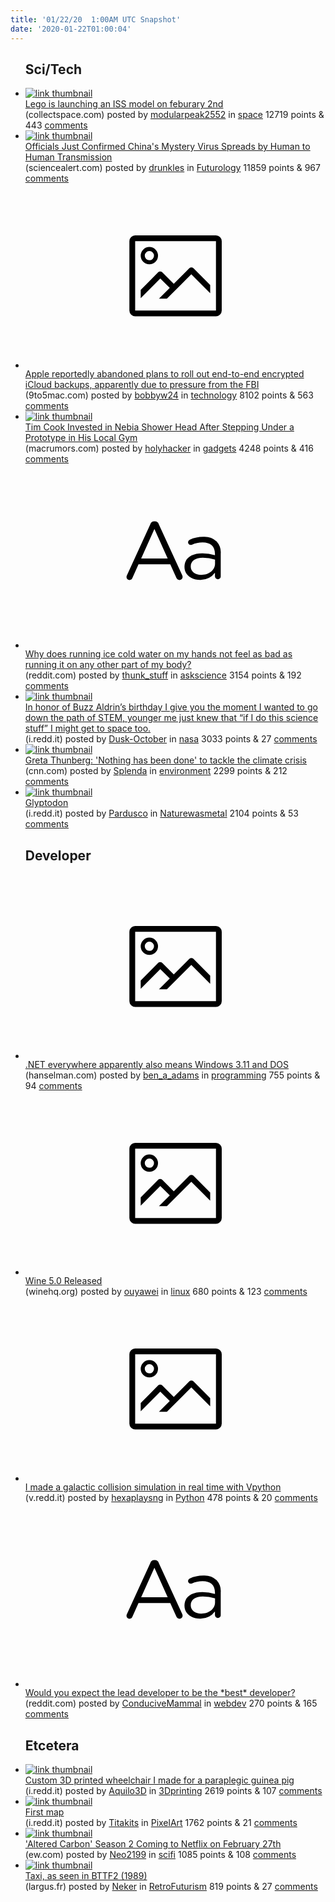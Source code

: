 ```yaml
---
title: '01/22/20  1:00AM UTC Snapshot'
date: '2020-01-22T01:00:04'
---
```

<ul>
<h2>Sci/Tech</h2>

<li><a href='http://www.collectspace.com/news/news-012120a-lego-international-space-station.html'><img src='https://a.thumbs.redditmedia.com/T4pfU__z8NWuArqK09Rks4IHVJwKFO8rnSUUpRXG1r8.jpg' alt='link thumbnail'></a><div><div class='linkTitle'><a href='http://www.collectspace.com/news/news-012120a-lego-international-space-station.html'>Lego is launching an ISS model on feburary 2nd</a></div>(collectspace.com) posted by <a href='https://www.reddit.com/user/modularpeak2552'>modularpeak2552</a> in <a href='https://www.reddit.com/r/space'>space</a> 12719 points & 443 <a href='https://www.reddit.com/r/space/comments/ervuig/lego_is_launching_an_iss_model_on_feburary_2nd/'>comments</a></div></li>

<li><a href='https://www.sciencealert.com/who-is-holding-an-emergency-meeting-on-the-human-to-human-virus-spreading-in-asia'><img src='https://b.thumbs.redditmedia.com/33-1QWajw4hgCv1qIKACgcwOjLHiQWLOyDtP7MnNmMs.jpg' alt='link thumbnail'></a><div><div class='linkTitle'><a href='https://www.sciencealert.com/who-is-holding-an-emergency-meeting-on-the-human-to-human-virus-spreading-in-asia'>Officials Just Confirmed China's Mystery Virus Spreads by Human to Human Transmission</a></div>(sciencealert.com) posted by <a href='https://www.reddit.com/user/drunkles'>drunkles</a> in <a href='https://www.reddit.com/r/Futurology'>Futurology</a> 11859 points & 967 <a href='https://www.reddit.com/r/Futurology/comments/erndv4/officials_just_confirmed_chinas_mystery_virus/'>comments</a></div></li>

<li><a href='https://9to5mac.com/2020/01/21/apple-reportedly-abandoned-end-to-end-icloud/'><svg version='1.1' viewBox='-34 -14 104 64' preserveAspectRatio='xMidYMid meet' xmlns='http://www.w3.org/2000/svg' xmlns:xlink='http://www.w3.org/1999/xlink'>
    <title>link thumbnail</title>
    <path d='M32,4H4A2,2,0,0,0,2,6V30a2,2,0,0,0,2,2H32a2,2,0,0,0,2-2V6A2,2,0,0,0,32,4ZM4,30V6H32V30Z'></path>
    <path d='M8.92,14a3,3,0,1,0-3-3A3,3,0,0,0,8.92,14Zm0-4.6A1.6,1.6,0,1,1,7.33,11,1.6,1.6,0,0,1,8.92,9.41Z'></path>
    <path d='M22.78,15.37l-5.4,5.4-4-4a1,1,0,0,0-1.41,0L5.92,22.9v2.83l6.79-6.79L16,22.18l-3.75,3.75H15l8.45-8.45L30,24V21.18l-5.81-5.81A1,1,0,0,0,22.78,15.37Z'></path>
    </svg></a><div><div class='linkTitle'><a href='https://9to5mac.com/2020/01/21/apple-reportedly-abandoned-end-to-end-icloud/'>Apple reportedly abandoned plans to roll out end-to-end encrypted iCloud backups, apparently due to pressure from the FBI</a></div>(9to5mac.com) posted by <a href='https://www.reddit.com/user/bobbyw24'>bobbyw24</a> in <a href='https://www.reddit.com/r/technology'>technology</a> 8102 points & 563 <a href='https://www.reddit.com/r/technology/comments/eru3nm/apple_reportedly_abandoned_plans_to_roll_out/'>comments</a></div></li>

<li><a href='https://www.macrumors.com/2020/01/21/nebia-by-moen-shower-head-unveiled/'><img src='https://b.thumbs.redditmedia.com/AlGPqisiEigLnj0_cn1NBLQI_JAR6kU8R45KNJGQcMQ.jpg' alt='link thumbnail'></a><div><div class='linkTitle'><a href='https://www.macrumors.com/2020/01/21/nebia-by-moen-shower-head-unveiled/'>Tim Cook Invested in Nebia Shower Head After Stepping Under a Prototype in His Local Gym</a></div>(macrumors.com) posted by <a href='https://www.reddit.com/user/holyhacker'>holyhacker</a> in <a href='https://www.reddit.com/r/gadgets'>gadgets</a> 4248 points & 416 <a href='https://www.reddit.com/r/gadgets/comments/erv06f/tim_cook_invested_in_nebia_shower_head_after/'>comments</a></div></li>

<li><a href='https://www.reddit.com/r/askscience/comments/erwjie/why_does_running_ice_cold_water_on_my_hands_not/'><svg version='1.1' viewBox='-34 -12 104 64' preserveAspectRatio='xMidYMid slice' xmlns='http://www.w3.org/2000/svg' xmlns:xlink='http://www.w3.org/1999/xlink'>
    <title>text link thumbnail</title>
    <path d='M12.19,8.84a1.45,1.45,0,0,0-1.4-1h-.12a1.46,1.46,0,0,0-1.42,1L1.14,26.56a1.29,1.29,0,0,0-.14.59,1,1,0,0,0,1,1,1.12,1.12,0,0,0,1.08-.77l2.08-4.65h11l2.08,4.59a1.24,1.24,0,0,0,1.12.83,1.08,1.08,0,0,0,1.08-1.08,1.64,1.64,0,0,0-.14-.57ZM6.08,20.71l4.59-10.22,4.6,10.22Z'>
    </path>
    <path d='M32.24,14.78A6.35,6.35,0,0,0,27.6,13.2a11.36,11.36,0,0,0-4.7,1,1,1,0,0,0-.58.89,1,1,0,0,0,.94.92,1.23,1.23,0,0,0,.39-.08,8.87,8.87,0,0,1,3.72-.81c2.7,0,4.28,1.33,4.28,3.92v.5a15.29,15.29,0,0,0-4.42-.61c-3.64,0-6.14,1.61-6.14,4.64v.05c0,2.95,2.7,4.48,5.37,4.48a6.29,6.29,0,0,0,5.19-2.48V26.9a1,1,0,0,0,1,1,1,1,0,0,0,1-1.06V19A5.71,5.71,0,0,0,32.24,14.78Zm-.56,7.7c0,2.28-2.17,3.89-4.81,3.89-1.94,0-3.61-1.06-3.61-2.86v-.06c0-1.8,1.5-3,4.2-3a15.2,15.2,0,0,1,4.22.61Z'>
    </path>
    </svg></a><div><div class='linkTitle'><a href='https://www.reddit.com/r/askscience/comments/erwjie/why_does_running_ice_cold_water_on_my_hands_not/'>Why does running ice cold water on my hands not feel as bad as running it on any other part of my body?</a></div>(reddit.com) posted by <a href='https://www.reddit.com/user/thunk_stuff'>thunk_stuff</a> in <a href='https://www.reddit.com/r/askscience'>askscience</a> 3154 points & 192 <a href='https://www.reddit.com/r/askscience/comments/erwjie/why_does_running_ice_cold_water_on_my_hands_not/'>comments</a></div></li>

<li><a href='https://i.redd.it/pu17flz1s2c41.jpg'><img src='https://b.thumbs.redditmedia.com/9YC-p3LA_3ojEXPEi5v4j0AWy4FaidKnIIJo6Kfzx7I.jpg' alt='link thumbnail'></a><div><div class='linkTitle'><a href='https://i.redd.it/pu17flz1s2c41.jpg'>In honor of Buzz Aldrin’s birthday I give you the moment I wanted to go down the path of STEM, younger me just knew that “if I do this science stuff” I might get to space too.</a></div>(i.redd.it) posted by <a href='https://www.reddit.com/user/Dusk-October'>Dusk-October</a> in <a href='https://www.reddit.com/r/nasa'>nasa</a> 3033 points & 27 <a href='https://www.reddit.com/r/nasa/comments/erqo3x/in_honor_of_buzz_aldrins_birthday_i_give_you_the/'>comments</a></div></li>

<li><a href='https://www.cnn.com/2020/01/21/business/greta-thunberg-davos/index.html'><img src='https://b.thumbs.redditmedia.com/kjHc-5R3Yu4venAA5zgcqpitfwmBUs1FRCjYQEcbOXc.jpg' alt='link thumbnail'></a><div><div class='linkTitle'><a href='https://www.cnn.com/2020/01/21/business/greta-thunberg-davos/index.html'>Greta Thunberg: 'Nothing has been done' to tackle the climate crisis</a></div>(cnn.com) posted by <a href='https://www.reddit.com/user/Splenda'>Splenda</a> in <a href='https://www.reddit.com/r/environment'>environment</a> 2299 points & 212 <a href='https://www.reddit.com/r/environment/comments/ervspv/greta_thunberg_nothing_has_been_done_to_tackle/'>comments</a></div></li>

<li><a href='https://i.redd.it/m9sohsyom1c41.jpg'><img src='https://b.thumbs.redditmedia.com/2NldtILBgkbbCgGIpkbSX0ISOdT2ip7DOX1usGaZXWw.jpg' alt='link thumbnail'></a><div><div class='linkTitle'><a href='https://i.redd.it/m9sohsyom1c41.jpg'>Glyptodon</a></div>(i.redd.it) posted by <a href='https://www.reddit.com/user/Pardusco'>Pardusco</a> in <a href='https://www.reddit.com/r/Naturewasmetal'>Naturewasmetal</a> 2104 points & 53 <a href='https://www.reddit.com/r/Naturewasmetal/comments/ero2mx/glyptodon/'>comments</a></div></li>

<h2>Developer</h2>

<li><a href='https://www.hanselman.com/blog/NETEverywhereApparentlyAlsoMeansWindows311AndDOS.aspx'><svg version='1.1' viewBox='-34 -14 104 64' preserveAspectRatio='xMidYMid meet' xmlns='http://www.w3.org/2000/svg' xmlns:xlink='http://www.w3.org/1999/xlink'>
    <title>link thumbnail</title>
    <path d='M32,4H4A2,2,0,0,0,2,6V30a2,2,0,0,0,2,2H32a2,2,0,0,0,2-2V6A2,2,0,0,0,32,4ZM4,30V6H32V30Z'></path>
    <path d='M8.92,14a3,3,0,1,0-3-3A3,3,0,0,0,8.92,14Zm0-4.6A1.6,1.6,0,1,1,7.33,11,1.6,1.6,0,0,1,8.92,9.41Z'></path>
    <path d='M22.78,15.37l-5.4,5.4-4-4a1,1,0,0,0-1.41,0L5.92,22.9v2.83l6.79-6.79L16,22.18l-3.75,3.75H15l8.45-8.45L30,24V21.18l-5.81-5.81A1,1,0,0,0,22.78,15.37Z'></path>
    </svg></a><div><div class='linkTitle'><a href='https://www.hanselman.com/blog/NETEverywhereApparentlyAlsoMeansWindows311AndDOS.aspx'>.NET everywhere apparently also means Windows 3.11 and DOS</a></div>(hanselman.com) posted by <a href='https://www.reddit.com/user/ben_a_adams'>ben_a_adams</a> in <a href='https://www.reddit.com/r/programming'>programming</a> 755 points & 94 <a href='https://www.reddit.com/r/programming/comments/erqqwn/net_everywhere_apparently_also_means_windows_311/'>comments</a></div></li>

<li><a href='https://www.winehq.org/news/2020012101'><svg version='1.1' viewBox='-34 -14 104 64' preserveAspectRatio='xMidYMid meet' xmlns='http://www.w3.org/2000/svg' xmlns:xlink='http://www.w3.org/1999/xlink'>
    <title>link thumbnail</title>
    <path d='M32,4H4A2,2,0,0,0,2,6V30a2,2,0,0,0,2,2H32a2,2,0,0,0,2-2V6A2,2,0,0,0,32,4ZM4,30V6H32V30Z'></path>
    <path d='M8.92,14a3,3,0,1,0-3-3A3,3,0,0,0,8.92,14Zm0-4.6A1.6,1.6,0,1,1,7.33,11,1.6,1.6,0,0,1,8.92,9.41Z'></path>
    <path d='M22.78,15.37l-5.4,5.4-4-4a1,1,0,0,0-1.41,0L5.92,22.9v2.83l6.79-6.79L16,22.18l-3.75,3.75H15l8.45-8.45L30,24V21.18l-5.81-5.81A1,1,0,0,0,22.78,15.37Z'></path>
    </svg></a><div><div class='linkTitle'><a href='https://www.winehq.org/news/2020012101'>Wine 5.0 Released</a></div>(winehq.org) posted by <a href='https://www.reddit.com/user/ouyawei'>ouyawei</a> in <a href='https://www.reddit.com/r/linux'>linux</a> 680 points & 123 <a href='https://www.reddit.com/r/linux/comments/erxzas/wine_50_released/'>comments</a></div></li>

<li><a href='https://v.redd.it/hceawytct5c41'><svg version='1.1' viewBox='-34 -14 104 64' preserveAspectRatio='xMidYMid meet' xmlns='http://www.w3.org/2000/svg' xmlns:xlink='http://www.w3.org/1999/xlink'>
    <title>link thumbnail</title>
    <path d='M32,4H4A2,2,0,0,0,2,6V30a2,2,0,0,0,2,2H32a2,2,0,0,0,2-2V6A2,2,0,0,0,32,4ZM4,30V6H32V30Z'></path>
    <path d='M8.92,14a3,3,0,1,0-3-3A3,3,0,0,0,8.92,14Zm0-4.6A1.6,1.6,0,1,1,7.33,11,1.6,1.6,0,0,1,8.92,9.41Z'></path>
    <path d='M22.78,15.37l-5.4,5.4-4-4a1,1,0,0,0-1.41,0L5.92,22.9v2.83l6.79-6.79L16,22.18l-3.75,3.75H15l8.45-8.45L30,24V21.18l-5.81-5.81A1,1,0,0,0,22.78,15.37Z'></path>
    </svg></a><div><div class='linkTitle'><a href='https://v.redd.it/hceawytct5c41'>I made a galactic collision simulation in real time with Vpython</a></div>(v.redd.it) posted by <a href='https://www.reddit.com/user/hexaplaysng'>hexaplaysng</a> in <a href='https://www.reddit.com/r/Python'>Python</a> 478 points & 20 <a href='https://www.reddit.com/r/Python/comments/erx4ae/i_made_a_galactic_collision_simulation_in_real/'>comments</a></div></li>

<li><a href='https://www.reddit.com/r/webdev/comments/errvas/would_you_expect_the_lead_developer_to_be_the/'><svg version='1.1' viewBox='-34 -12 104 64' preserveAspectRatio='xMidYMid slice' xmlns='http://www.w3.org/2000/svg' xmlns:xlink='http://www.w3.org/1999/xlink'>
    <title>text link thumbnail</title>
    <path d='M12.19,8.84a1.45,1.45,0,0,0-1.4-1h-.12a1.46,1.46,0,0,0-1.42,1L1.14,26.56a1.29,1.29,0,0,0-.14.59,1,1,0,0,0,1,1,1.12,1.12,0,0,0,1.08-.77l2.08-4.65h11l2.08,4.59a1.24,1.24,0,0,0,1.12.83,1.08,1.08,0,0,0,1.08-1.08,1.64,1.64,0,0,0-.14-.57ZM6.08,20.71l4.59-10.22,4.6,10.22Z'>
    </path>
    <path d='M32.24,14.78A6.35,6.35,0,0,0,27.6,13.2a11.36,11.36,0,0,0-4.7,1,1,1,0,0,0-.58.89,1,1,0,0,0,.94.92,1.23,1.23,0,0,0,.39-.08,8.87,8.87,0,0,1,3.72-.81c2.7,0,4.28,1.33,4.28,3.92v.5a15.29,15.29,0,0,0-4.42-.61c-3.64,0-6.14,1.61-6.14,4.64v.05c0,2.95,2.7,4.48,5.37,4.48a6.29,6.29,0,0,0,5.19-2.48V26.9a1,1,0,0,0,1,1,1,1,0,0,0,1-1.06V19A5.71,5.71,0,0,0,32.24,14.78Zm-.56,7.7c0,2.28-2.17,3.89-4.81,3.89-1.94,0-3.61-1.06-3.61-2.86v-.06c0-1.8,1.5-3,4.2-3a15.2,15.2,0,0,1,4.22.61Z'>
    </path>
    </svg></a><div><div class='linkTitle'><a href='https://www.reddit.com/r/webdev/comments/errvas/would_you_expect_the_lead_developer_to_be_the/'>Would you expect the lead developer to be the *best* developer?</a></div>(reddit.com) posted by <a href='https://www.reddit.com/user/ConduciveMammal'>ConduciveMammal</a> in <a href='https://www.reddit.com/r/webdev'>webdev</a> 270 points & 165 <a href='https://www.reddit.com/r/webdev/comments/errvas/would_you_expect_the_lead_developer_to_be_the/'>comments</a></div></li>

<h2>Etcetera</h2>

<li><a href='https://i.redd.it/hh0qmk1u74c41.jpg'><img src='https://b.thumbs.redditmedia.com/U0fGzygpGHZNgSBUXTyNvOG6YI-OvQv9UMBCTEW8LAY.jpg' alt='link thumbnail'></a><div><div class='linkTitle'><a href='https://i.redd.it/hh0qmk1u74c41.jpg'>Custom 3D printed wheelchair I made for a paraplegic guinea pig</a></div>(i.redd.it) posted by <a href='https://www.reddit.com/user/Aquilo3D'>Aquilo3D</a> in <a href='https://www.reddit.com/r/3Dprinting'>3Dprinting</a> 2619 points & 107 <a href='https://www.reddit.com/r/3Dprinting/comments/ert7vp/custom_3d_printed_wheelchair_i_made_for_a/'>comments</a></div></li>

<li><a href='https://i.redd.it/k1lsqn4zg5c41.gif'><img src='https://b.thumbs.redditmedia.com/jt72RrVwPUBpujg61Q80BVrEY8FL2Yz-zOTu_PSM1Vw.jpg' alt='link thumbnail'></a><div><div class='linkTitle'><a href='https://i.redd.it/k1lsqn4zg5c41.gif'>First map</a></div>(i.redd.it) posted by <a href='https://www.reddit.com/user/Titakits'>Titakits</a> in <a href='https://www.reddit.com/r/PixelArt'>PixelArt</a> 1762 points & 21 <a href='https://www.reddit.com/r/PixelArt/comments/erw76q/first_map/'>comments</a></div></li>

<li><a href='https://ew.com/tv/2020/01/21/altered-carbon-season-2-premiere-date-anthony-mackie/'><img src='https://b.thumbs.redditmedia.com/hUW_m_kbbB3fr4KgX01pc_6z5Dip2gEYpYmAw4t-XRI.jpg' alt='link thumbnail'></a><div><div class='linkTitle'><a href='https://ew.com/tv/2020/01/21/altered-carbon-season-2-premiere-date-anthony-mackie/'>'Altered Carbon' Season 2 Coming to Netflix on February 27th</a></div>(ew.com) posted by <a href='https://www.reddit.com/user/Neo2199'>Neo2199</a> in <a href='https://www.reddit.com/r/scifi'>scifi</a> 1085 points & 108 <a href='https://www.reddit.com/r/scifi/comments/ery68u/altered_carbon_season_2_coming_to_netflix_on/'>comments</a></div></li>

<li><a href='https://www.largus.fr/images/images/back-to-the-future2-ds-1989_redimensionner.jpg'><img src='https://b.thumbs.redditmedia.com/foyHsWkvoRzA_HEQV-K9UreozvL-WaQ0gP5mwvhqUNM.jpg' alt='link thumbnail'></a><div><div class='linkTitle'><a href='https://www.largus.fr/images/images/back-to-the-future2-ds-1989_redimensionner.jpg'>Taxi, as seen in BTTF2 (1989)</a></div>(largus.fr) posted by <a href='https://www.reddit.com/user/Neker'>Neker</a> in <a href='https://www.reddit.com/r/RetroFuturism'>RetroFuturism</a> 819 points & 27 <a href='https://www.reddit.com/r/RetroFuturism/comments/erw7cs/taxi_as_seen_in_bttf2_1989/'>comments</a></div></li>

</ul>
